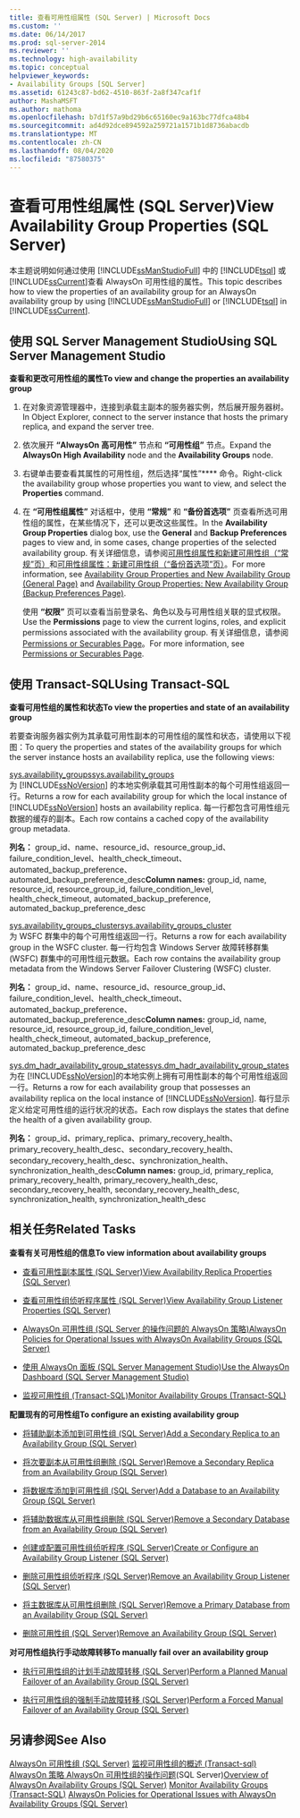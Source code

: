 ```yaml
---
title: 查看可用性组属性 (SQL Server) | Microsoft Docs
ms.custom: ''
ms.date: 06/14/2017
ms.prod: sql-server-2014
ms.reviewer: ''
ms.technology: high-availability
ms.topic: conceptual
helpviewer_keywords:
- Availability Groups [SQL Server]
ms.assetid: 61243c87-bd62-4510-863f-2a8f347caf1f
author: MashaMSFT
ms.author: mathoma
ms.openlocfilehash: b7d1f57a9bd29b6c65160ec9a163bc77dfca48b4
ms.sourcegitcommit: ad4d92dce894592a259721a1571b1d8736abacdb
ms.translationtype: MT
ms.contentlocale: zh-CN
ms.lasthandoff: 08/04/2020
ms.locfileid: "87580375"
---
```

# <a name="view-availability-group-properties-sql-server"></a><span data-ttu-id="91033-102">查看可用性组属性 (SQL Server)</span><span class="sxs-lookup"><span data-stu-id="91033-102">View Availability Group Properties (SQL Server)</span></span>
  <span data-ttu-id="91033-103">本主题说明如何通过使用 [!INCLUDE[ssManStudioFull](../../../includes/ssmanstudiofull-md.md)] 中的 [!INCLUDE[tsql](../../../includes/tsql-md.md)] 或 [!INCLUDE[ssCurrent](../../../includes/sscurrent-md.md)]查看 AlwaysOn 可用性组的属性。</span><span class="sxs-lookup"><span data-stu-id="91033-103">This topic describes how to view the properties of an availability group for an AlwaysOn availability group by using [!INCLUDE[ssManStudioFull](../../../includes/ssmanstudiofull-md.md)] or [!INCLUDE[tsql](../../../includes/tsql-md.md)] in [!INCLUDE[ssCurrent](../../../includes/sscurrent-md.md)].</span></span>  
  

  
##  <a name="using-sql-server-management-studio"></a><a name="SSMSProcedure"></a> <span data-ttu-id="91033-104">使用 SQL Server Management Studio</span><span class="sxs-lookup"><span data-stu-id="91033-104">Using SQL Server Management Studio</span></span>  
 <span data-ttu-id="91033-105">**查看和更改可用性组的属性**</span><span class="sxs-lookup"><span data-stu-id="91033-105">**To view and change the properties an availability group**</span></span>  
  
1.  <span data-ttu-id="91033-106">在对象资源管理器中，连接到承载主副本的服务器实例，然后展开服务器树。</span><span class="sxs-lookup"><span data-stu-id="91033-106">In Object Explorer, connect to the server instance that hosts the primary replica, and expand the server tree.</span></span>  
  
2.  <span data-ttu-id="91033-107">依次展开 **“AlwaysOn 高可用性”** 节点和 **“可用性组”** 节点。</span><span class="sxs-lookup"><span data-stu-id="91033-107">Expand the **AlwaysOn High Availability** node and the **Availability Groups** node.</span></span>  
  
3.  <span data-ttu-id="91033-108">右键单击要查看其属性的可用性组，然后选择“属性”\*\*\*\* 命令。</span><span class="sxs-lookup"><span data-stu-id="91033-108">Right-click the availability group whose properties you want to view, and select the **Properties** command.</span></span>  
  
4.  <span data-ttu-id="91033-109">在 **“可用性组属性”** 对话框中，使用 **“常规”** 和 **“备份首选项”** 页查看所选可用性组的属性，在某些情况下，还可以更改这些属性。</span><span class="sxs-lookup"><span data-stu-id="91033-109">In the **Availability Group Properties** dialog box, use the **General** and **Backup Preferences** pages to view and, in some cases, change properties of the selected availability group.</span></span> <span data-ttu-id="91033-110">有关详细信息，请参阅[可用性组属性和新建可用性组（“常规”页）](availability-group-properties-new-availability-group-general-page.md)和[可用性组属性：新建可用性组（“备份首选项”页）](availability-group-properties-new-availability-group-backup-preferences-page.md)。</span><span class="sxs-lookup"><span data-stu-id="91033-110">For more information, see [Availability Group Properties and New Availability Group &#40;General Page&#41;](availability-group-properties-new-availability-group-general-page.md) and [Availability Group Properties: New Availability Group &#40;Backup Preferences Page&#41;](availability-group-properties-new-availability-group-backup-preferences-page.md).</span></span>  
  
     <span data-ttu-id="91033-111">使用 **“权限”** 页可以查看当前登录名、角色以及与可用性组关联的显式权限。</span><span class="sxs-lookup"><span data-stu-id="91033-111">Use the **Permissions** page to view the current logins, roles, and explicit permissions associated with the availability group.</span></span> <span data-ttu-id="91033-112">有关详细信息，请参阅 [Permissions or Securables Page](../../../relational-databases/security/permissions-or-securables-page.md)。</span><span class="sxs-lookup"><span data-stu-id="91033-112">For more information, see [Permissions or Securables Page](../../../relational-databases/security/permissions-or-securables-page.md).</span></span>  
  

  
##  <a name="using-transact-sql"></a><a name="TsqlProcedure"></a> <span data-ttu-id="91033-113">使用 Transact-SQL</span><span class="sxs-lookup"><span data-stu-id="91033-113">Using Transact-SQL</span></span>  
 <span data-ttu-id="91033-114">**查看可用性组的属性和状态**</span><span class="sxs-lookup"><span data-stu-id="91033-114">**To view the properties and state of an availability group**</span></span>  
  
 <span data-ttu-id="91033-115">若要查询服务器实例为其承载可用性副本的可用性组的属性和状态，请使用以下视图：</span><span class="sxs-lookup"><span data-stu-id="91033-115">To query the properties and states of the availability groups for which the server instance hosts an availability replica, use the following views:</span></span>  
  
 [<span data-ttu-id="91033-116">sys.availability_groups</span><span class="sxs-lookup"><span data-stu-id="91033-116">sys.availability_groups</span></span>](/sql/relational-databases/system-catalog-views/sys-availability-groups-transact-sql)  
 <span data-ttu-id="91033-117">为 [!INCLUDE[ssNoVersion](../../../includes/ssnoversion-md.md)] 的本地实例承载其可用性副本的每个可用性组返回一行。</span><span class="sxs-lookup"><span data-stu-id="91033-117">Returns a row for each availability group for which the local instance of [!INCLUDE[ssNoVersion](../../../includes/ssnoversion-md.md)] hosts an availability replica.</span></span> <span data-ttu-id="91033-118">每一行都包含可用性组元数据的缓存的副本。</span><span class="sxs-lookup"><span data-stu-id="91033-118">Each row contains a cached copy of the availability group metadata.</span></span>  
  
 <span data-ttu-id="91033-119">**列名：** group_id、name、resource_id、resource_group_id、failure_condition_level、health_check_timeout、automated_backup_preference、automated_backup_preference_desc</span><span class="sxs-lookup"><span data-stu-id="91033-119">**Column names:** group_id, name, resource_id, resource_group_id, failure_condition_level, health_check_timeout, automated_backup_preference, automated_backup_preference_desc</span></span>  
  
 [<span data-ttu-id="91033-120">sys.availability_groups_cluster</span><span class="sxs-lookup"><span data-stu-id="91033-120">sys.availability_groups_cluster</span></span>](/sql/relational-databases/system-catalog-views/sys-availability-groups-cluster-transact-sql)  
 <span data-ttu-id="91033-121">为 WSFC 群集中的每个可用性组返回一行。</span><span class="sxs-lookup"><span data-stu-id="91033-121">Returns a row for each availability group in the WSFC cluster.</span></span> <span data-ttu-id="91033-122">每一行均包含 Windows Server 故障转移群集 (WSFC) 群集中的可用性组元数据。</span><span class="sxs-lookup"><span data-stu-id="91033-122">Each row contains the availability group metadata from the Windows Server Failover Clustering (WSFC) cluster.</span></span>  
  
 <span data-ttu-id="91033-123">**列名：** group_id、name、resource_id、resource_group_id、failure_condition_level、health_check_timeout、automated_backup_preference、automated_backup_preference_desc</span><span class="sxs-lookup"><span data-stu-id="91033-123">**Column names:** group_id, name, resource_id, resource_group_id, failure_condition_level, health_check_timeout, automated_backup_preference, automated_backup_preference_desc</span></span>  
  
 [<span data-ttu-id="91033-124">sys.dm_hadr_availability_group_states</span><span class="sxs-lookup"><span data-stu-id="91033-124">sys.dm_hadr_availability_group_states</span></span>](/sql/relational-databases/system-dynamic-management-views/sys-dm-hadr-availability-group-states-transact-sql)  
 <span data-ttu-id="91033-125">为在 [!INCLUDE[ssNoVersion](../../../includes/ssnoversion-md.md)]的本地实例上拥有可用性副本的每个可用性组返回一行。</span><span class="sxs-lookup"><span data-stu-id="91033-125">Returns a row for each availability group that possesses an availability replica on the local instance of [!INCLUDE[ssNoVersion](../../../includes/ssnoversion-md.md)].</span></span> <span data-ttu-id="91033-126">每行显示定义给定可用性组的运行状况的状态。</span><span class="sxs-lookup"><span data-stu-id="91033-126">Each row displays the states that define the health of a given availability group.</span></span>  
  
 <span data-ttu-id="91033-127">**列名：** group_id、primary_replica、primary_recovery_health、primary_recovery_health_desc、secondary_recovery_health、secondary_recovery_health_desc、synchronization_health、synchronization_health_desc</span><span class="sxs-lookup"><span data-stu-id="91033-127">**Column names:** group_id, primary_replica, primary_recovery_health, primary_recovery_health_desc, secondary_recovery_health, secondary_recovery_health_desc, synchronization_health, synchronization_health_desc</span></span>  
  

  
##  <a name="related-tasks"></a><a name="RelatedTasks"></a> <span data-ttu-id="91033-128">相关任务</span><span class="sxs-lookup"><span data-stu-id="91033-128">Related Tasks</span></span>  
 <span data-ttu-id="91033-129">**查看有关可用性组的信息**</span><span class="sxs-lookup"><span data-stu-id="91033-129">**To view information about availability groups**</span></span>  
  
-   [<span data-ttu-id="91033-130">查看可用性副本属性 (SQL Server)</span><span class="sxs-lookup"><span data-stu-id="91033-130">View Availability Replica Properties &#40;SQL Server&#41;</span></span>](view-availability-replica-properties-sql-server.md)  
  
-   [<span data-ttu-id="91033-131">查看可用性组侦听程序属性 (SQL Server)</span><span class="sxs-lookup"><span data-stu-id="91033-131">View Availability Group Listener Properties &#40;SQL Server&#41;</span></span>](view-availability-group-listener-properties-sql-server.md)  
  
-   [<span data-ttu-id="91033-132">AlwaysOn 可用性组 &#40;SQL Server 的操作问题的 AlwaysOn 策略&#41;</span><span class="sxs-lookup"><span data-stu-id="91033-132">AlwaysOn Policies for Operational Issues with AlwaysOn Availability Groups &#40;SQL Server&#41;</span></span>](always-on-policies-for-operational-issues-always-on-availability.md)
  
-   [<span data-ttu-id="91033-133">使用 AlwaysOn 面板 (SQL Server Management Studio)</span><span class="sxs-lookup"><span data-stu-id="91033-133">Use the AlwaysOn Dashboard &#40;SQL Server Management Studio&#41;</span></span>](use-the-always-on-dashboard-sql-server-management-studio.md)  
  
-   [<span data-ttu-id="91033-134">监视可用性组 (Transact-SQL)</span><span class="sxs-lookup"><span data-stu-id="91033-134">Monitor Availability Groups &#40;Transact-SQL&#41;</span></span>](monitor-availability-groups-transact-sql.md)  
  
 <span data-ttu-id="91033-135">**配置现有的可用性组**</span><span class="sxs-lookup"><span data-stu-id="91033-135">**To configure an existing availability group**</span></span>  
  
-   [<span data-ttu-id="91033-136">将辅助副本添加到可用性组 (SQL Server)</span><span class="sxs-lookup"><span data-stu-id="91033-136">Add a Secondary Replica to an Availability Group &#40;SQL Server&#41;</span></span>](add-a-secondary-replica-to-an-availability-group-sql-server.md)  
  
-   [<span data-ttu-id="91033-137">将次要副本从可用性组删除 (SQL Server)</span><span class="sxs-lookup"><span data-stu-id="91033-137">Remove a Secondary Replica from an Availability Group &#40;SQL Server&#41;</span></span>](remove-a-secondary-replica-from-an-availability-group-sql-server.md)  
  
-   [<span data-ttu-id="91033-138">将数据库添加到可用性组 (SQL Server)</span><span class="sxs-lookup"><span data-stu-id="91033-138">Add a Database to an Availability Group &#40;SQL Server&#41;</span></span>](availability-group-add-a-database.md)  
  
-   [<span data-ttu-id="91033-139">将辅助数据库从可用性组删除 (SQL Server)</span><span class="sxs-lookup"><span data-stu-id="91033-139">Remove a Secondary Database from an Availability Group &#40;SQL Server&#41;</span></span>](remove-a-secondary-database-from-an-availability-group-sql-server.md)  
  
-   [<span data-ttu-id="91033-140">创建或配置可用性组侦听程序 (SQL Server)</span><span class="sxs-lookup"><span data-stu-id="91033-140">Create or Configure an Availability Group Listener &#40;SQL Server&#41;</span></span>](create-or-configure-an-availability-group-listener-sql-server.md)  
  
-   [<span data-ttu-id="91033-141">删除可用性组侦听程序 (SQL Server)</span><span class="sxs-lookup"><span data-stu-id="91033-141">Remove an Availability Group Listener &#40;SQL Server&#41;</span></span>](remove-an-availability-group-listener-sql-server.md)  
  
-   [<span data-ttu-id="91033-142">将主数据库从可用性组删除 (SQL Server)</span><span class="sxs-lookup"><span data-stu-id="91033-142">Remove a Primary Database from an Availability Group &#40;SQL Server&#41;</span></span>](remove-a-primary-database-from-an-availability-group-sql-server.md)  
  
-   [<span data-ttu-id="91033-143">删除可用性组 (SQL Server)</span><span class="sxs-lookup"><span data-stu-id="91033-143">Remove an Availability Group &#40;SQL Server&#41;</span></span>](remove-an-availability-group-sql-server.md)  
  
 <span data-ttu-id="91033-144">**对可用性组执行手动故障转移**</span><span class="sxs-lookup"><span data-stu-id="91033-144">**To manually fail over an availability group**</span></span>  
  
-   [<span data-ttu-id="91033-145">执行可用性组的计划手动故障转移 (SQL Server)</span><span class="sxs-lookup"><span data-stu-id="91033-145">Perform a Planned Manual Failover of an Availability Group &#40;SQL Server&#41;</span></span>](perform-a-planned-manual-failover-of-an-availability-group-sql-server.md)  
  
-   [<span data-ttu-id="91033-146">执行可用性组的强制手动故障转移 (SQL Server)</span><span class="sxs-lookup"><span data-stu-id="91033-146">Perform a Forced Manual Failover of an Availability Group &#40;SQL Server&#41;</span></span>](perform-a-forced-manual-failover-of-an-availability-group-sql-server.md)  
  

  
## <a name="see-also"></a><span data-ttu-id="91033-147">另请参阅</span><span class="sxs-lookup"><span data-stu-id="91033-147">See Also</span></span>  
 <span data-ttu-id="91033-148">[AlwaysOn 可用性组 &#40;SQL Server&#41;](overview-of-always-on-availability-groups-sql-server.md) [监视可用性组的概述 &#40;Transact-sql&#41;](monitor-availability-groups-transact-sql.md) [AlwaysOn 策略 AlwaysOn 可用性组的操作问题](always-on-policies-for-operational-issues-always-on-availability.md)&#40;SQL Server&#41;</span><span class="sxs-lookup"><span data-stu-id="91033-148">[Overview of AlwaysOn Availability Groups &#40;SQL Server&#41;](overview-of-always-on-availability-groups-sql-server.md) [Monitor Availability Groups &#40;Transact-SQL&#41;](monitor-availability-groups-transact-sql.md) [AlwaysOn Policies for Operational Issues with AlwaysOn Availability Groups &#40;SQL Server&#41;](always-on-policies-for-operational-issues-always-on-availability.md)</span></span> 
  
  

